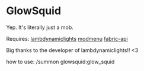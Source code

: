 # GlowSquid

Yep. It's literally just a mob.

 

Requires:
[lambdynamiclights](https://www.curseforge.com/minecraft/mc-mods/lambdynamiclights)
[modmenu](https://www.curseforge.com/minecraft/mc-mods/modmenu)
[fabric-api](https://www.curseforge.com/minecraft/mc-mods/fabric-api)

 

Big thanks to the developer of lambdynamiclights!! <3

how to use:
/summon glowsquid:glow_squid
